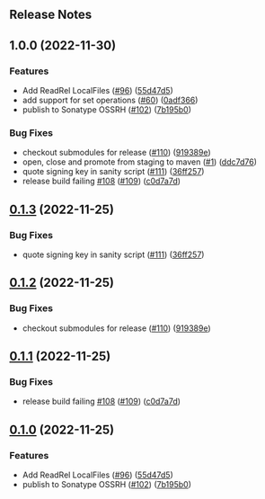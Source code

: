 Release Notes
---

## 1.0.0 (2022-11-30)


### Features

* Add ReadRel LocalFiles ([#96](https://github.com/daviddalisusanibararce/substrait-java/issues/96)) ([55d47d5](https://github.com/daviddalisusanibararce/substrait-java/commit/55d47d5ba74139902c1d8d942a0ebece0526b3d8))
* add support for set operations ([#60](https://github.com/daviddalisusanibararce/substrait-java/issues/60)) ([0adf366](https://github.com/daviddalisusanibararce/substrait-java/commit/0adf3665a4f6cbab5d9bed2f2139d24f4257a146))
* publish to Sonatype OSSRH ([#102](https://github.com/daviddalisusanibararce/substrait-java/issues/102)) ([7b195b0](https://github.com/daviddalisusanibararce/substrait-java/commit/7b195b0e561a489ec0ead7cbd8de3a961659dbf6))


### Bug Fixes

* checkout submodules for release ([#110](https://github.com/daviddalisusanibararce/substrait-java/issues/110)) ([919389e](https://github.com/daviddalisusanibararce/substrait-java/commit/919389eee947aec3b7114fff340b6007c33952d9))
* open, close and promote from staging to maven ([#1](https://github.com/daviddalisusanibararce/substrait-java/issues/1)) ([ddc7d76](https://github.com/daviddalisusanibararce/substrait-java/commit/ddc7d7678b7d294f6d26d34b8b68104d6be94cfa))
* quote signing key in sanity script ([#111](https://github.com/daviddalisusanibararce/substrait-java/issues/111)) ([36ff257](https://github.com/daviddalisusanibararce/substrait-java/commit/36ff2570497ed51360d286fee945641b8bc9b87d))
* release build failing [#108](https://github.com/daviddalisusanibararce/substrait-java/issues/108) ([#109](https://github.com/daviddalisusanibararce/substrait-java/issues/109)) ([c0d7a7d](https://github.com/daviddalisusanibararce/substrait-java/commit/c0d7a7d5889b483cf6e6e57d87379e5474011048))

## [0.1.3](https://github.com/substrait-io/substrait-java/compare/v0.1.2...v0.1.3) (2022-11-25)


### Bug Fixes

* quote signing key in sanity script ([#111](https://github.com/substrait-io/substrait-java/issues/111)) ([36ff257](https://github.com/substrait-io/substrait-java/commit/36ff2570497ed51360d286fee945641b8bc9b87d))

## [0.1.2](https://github.com/substrait-io/substrait-java/compare/v0.1.1...v0.1.2) (2022-11-25)


### Bug Fixes

* checkout submodules for release ([#110](https://github.com/substrait-io/substrait-java/issues/110)) ([919389e](https://github.com/substrait-io/substrait-java/commit/919389eee947aec3b7114fff340b6007c33952d9))

## [0.1.1](https://github.com/substrait-io/substrait-java/compare/v0.1.0...v0.1.1) (2022-11-25)


### Bug Fixes

* release build failing [#108](https://github.com/substrait-io/substrait-java/issues/108) ([#109](https://github.com/substrait-io/substrait-java/issues/109)) ([c0d7a7d](https://github.com/substrait-io/substrait-java/commit/c0d7a7d5889b483cf6e6e57d87379e5474011048))

## [0.1.0](https://github.com/substrait-io/substrait-java/compare/v0.0.0...v0.1.0) (2022-11-25)


### Features

* Add ReadRel LocalFiles ([#96](https://github.com/substrait-io/substrait-java/issues/96)) ([55d47d5](https://github.com/substrait-io/substrait-java/commit/55d47d5ba74139902c1d8d942a0ebece0526b3d8))
* publish to Sonatype OSSRH ([#102](https://github.com/substrait-io/substrait-java/issues/102)) ([7b195b0](https://github.com/substrait-io/substrait-java/commit/7b195b0e561a489ec0ead7cbd8de3a961659dbf6))
